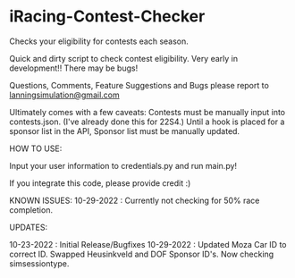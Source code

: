 # iRacing-Contest-Checker
Checks your eligibility for contests each season.

Quick and dirty script to check contest eligibility. Very early in development!! There may be bugs!

Questions, Comments, Feature Suggestions and Bugs please report to lanningsimulation@gmail.com

Ultimately comes with a few caveats:
Contests must be manually input into contests.json. (I've already done this for 22S4.)
Until a hook is placed for a sponsor list in the API, Sponsor list must be manually updated.



HOW TO USE:

Input your user information to credentials.py and run main.py!

If you integrate this code, please provide credit :)

KNOWN ISSUES:
10-29-2022 : Currently not checking for 50% race completion.

UPDATES:

10-23-2022 : Initial Release/Bugfixes
10-29-2022 : Updated Moza Car ID to correct ID. Swapped Heusinkveld and DOF Sponsor ID's. Now checking simsessiontype.

